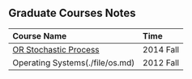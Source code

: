 ## Graduate Courses Notes

|Course Name|  Time |
|:-----------|:-----|
|[OR Stochastic Process](./file/stochatic-process.md)| 2014 Fall|
|Operating Systems(./file/os.md)| 2012 Fall|
